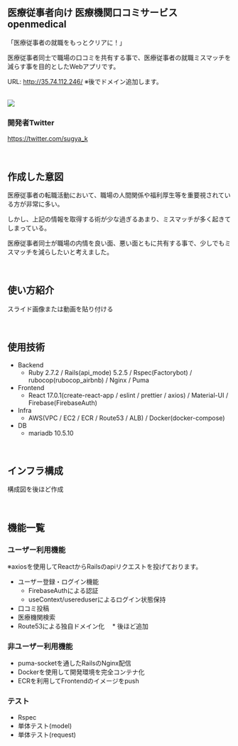 ## 医療従事者向け 医療機関口コミサービス openmedical
「医療従事者の就職をもっとクリアに！」　

医療従事者同士で職場の口コミを共有する事で、医療従事者の就職ミスマッチを減らす事を目的としたWebアプリです。

URL: http://35.74.112.246/
※後でドメイン追加します。

</br>
<image src="https://user-images.githubusercontent.com/36041745/123840175-fcf94780-d948-11eb-885e-ced934d2e333.png">
</br>

### 開発者Twitter
https://twitter.com/sugya_k

</br>

 ## 作成した意図
医療従事者の転職活動において、職場の人間関係や福利厚生等を重要視されている方が非常に多い。

しかし、上記の情報を取得する術が少な過ぎるあまり、ミスマッチが多く起きてしまっている。

医療従事者同士が職場の内情を良い面、悪い面ともに共有する事で、少しでもミスマッチを減らしたいと考えました。

</br>

## 使い方紹介
スライド画像または動画を貼り付ける

</br>

## 使用技術
* Backend
  * Ruby 2.7.2 / Rails(api_mode) 5.2.5 / Rspec(Factorybot) / rubocop(rubocop_airbnb) / Nginx / Puma
* Frontend
  * React 17.0.1(create-react-app / eslint / prettier / axios) / Material-UI / Firebase(FirebaseAuth)
* Infra
  * AWS(VPC / EC2 / ECR / Route53 / ALB) / Docker(docker-compose)
* DB
  * mariadb 10.5.10 
</br>

## インフラ構成
構成図を後ほど作成

</br>

## 機能一覧
### ユーザー利用機能
※axiosを使用してReactからRailsのapiリクエストを投げております。
* ユーザー登録・ログイン機能
  * FirebaseAuthによる認証
  * useContext/usereduserによるログイン状態保持
* 口コミ投稿  
* 医療機関検索
* Route53による独自ドメイン化
　* 後ほど追加
### 非ユーザー利用機能
* puma-socketを通したRailsのNginx配信
* Dockerを使用して開発環境を完全コンテナ化
* ECRを利用してFrontendのイメージをpush
### テスト
* Rspec
 * 単体テスト(model)
 * 単体テスト(request)
